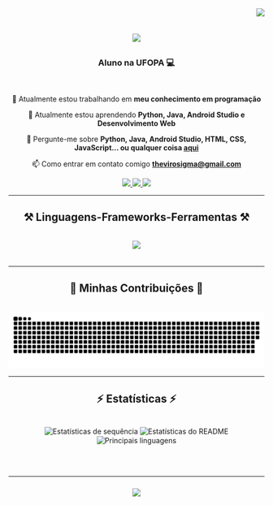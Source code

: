 <img align="right" src="https://visitor-badge.laobi.icu/badge?page_id=FelipeMzero.FelipeMzero" />

<h1 align="center">
    <img src="https://readme-typing-svg.herokuapp.com/?font=Righteous&size=35&center=true&vCenter=true&width=500&height=70&duration=4000&lines=Olá!+Sou+o+Felipe+Monteiro+👺🖖;" />
</h1>

<h3 align="center">Aluno na UFOPA 💻</h3>

<br/>

<div align="center">
 
 🔭 Atualmente estou trabalhando em **meu conhecimento em programação**
 
 🌱 Atualmente estou aprendendo **Python, Java, Android Studio e Desenvolvimento Web**

 💬 Pergunte-me sobre **Python, Java, Android Studio, HTML, CSS, JavaScript... ou qualquer coisa [aqui](https://github.com/FelipeMzero/FelipeMzero/issues)**

 📫 Como entrar em contato comigo **thevirosigma@gmail.com**
 
 </div>
 
<div align="center"> 
  <a href="https://www.linkedin.com/in/felipemzero/">
    <img src="https://img.shields.io/badge/LinkedIn-0077B5?style=for-the-badge&logo=linkedin&logoColor=white" />
  </a>
  <a href="mailto:thevirosigma@gmail.com">
    <img src="https://img.shields.io/badge/Gmail-D14836?style=for-the-badge&logo=gmail&logoColor=white" />
  </a>
  <a href="https://github.com/FelipeMzero">
     <img src="https://img.shields.io/badge/GitHub-100000?style=for-the-badge&logo=github&logoColor=white" /> <!-- Você também pode usar outras opções de ícone, como todoist, sqlite, safari, google-chrome -->
  </a>
</div>

 <hr/>
 
<h2 align="center">⚒️ Linguagens-Frameworks-Ferramentas ⚒️</h2>
<br/>
<div align="center">
    <img src="https://skillicons.dev/icons?i=python,java,android,html5,css3,javascript" /><br>
</div>

<br/>
<hr/>
<div align="center">
  <h2>🐍 Minhas Contribuições 🐍</h2>
  <br>
  <img alt="snake eating my contributions" src="https://github.com/FelipeMzero/FelipeMzero/blob/output/github-contribution-grid-snake.svg" />
</div>


<hr/>

<h2 align="center">⚡ Estatísticas ⚡</h2>
<br>
<div align=center>
  <img width=390 src="https://streak-stats.demolab.com/?user=FelipeMzero&count_private=true&theme=react&border_radius=10" alt="Estatísticas de sequência" />
  <img width=390 src="https://github-readme-stats.vercel.app/api?username=FelipeMzero&count_private=true&show_icons=true&theme=react&rank_icon=github&border_radius=10" alt="Estatísticas do README" />
  <br/>
  <img width=325 align="center" src="https://github-readme-stats.vercel.app/api/top-langs/?username=FelipeMzero&hide=HTML&langs_count=8&layout=compact&theme=react&border_radius=10&size_weight=0.5&count_weight=0.5&exclude_repo=github-readme-stats" alt="Principais linguagens" />
</div>

<br/><br/>
<hr/>

<h3 align="center">
    <img src="https://readme-typing-svg.herokuapp.com/?font=Righteous&size=25&center=true&vCenter=true&width=500&height=70&duration=4000&lines=Obrigado+pela+visita!+✌️;Envie-me+uma+mensagem+no+LinkedIn!;Estou+sempre+disposto+a+colaborar+:)">
</h3>

<br/>
